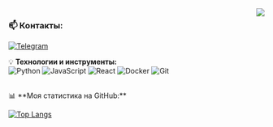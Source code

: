 <img align="right" src="https://visitor-badge.laobi.icu/badge?page_id=nastuh.nastuh" />


### 📫 **Контакты:**  
[![Telegram](https://img.shields.io/badge/-Telegram-26A5E4?logo=telegram&logoColor=white)](https://t.me/ваш_ник) 


💡 **Технологии и инструменты:**  
![Python](https://img.shields.io/badge/-Python-3776AB?logo=python&logoColor=white)
![JavaScript](https://img.shields.io/badge/-JavaScript-F7DF1E?logo=javascript&logoColor=black)
![React](https://img.shields.io/badge/-React-61DAFB?logo=react&logoColor=black)
![Docker](https://img.shields.io/badge/-Docker-2496ED?logo=docker&logoColor=white)
![Git](https://img.shields.io/badge/-Git-F05032?logo=git&logoColor=white)

</br> 
📊 **Моя статистика на GitHub:**  

[![Top Langs](https://github-readme-stats.vercel.app/api/top-langs/?username=nastuh&layout=compact&theme=radical)](https://github.com/nastuh)

